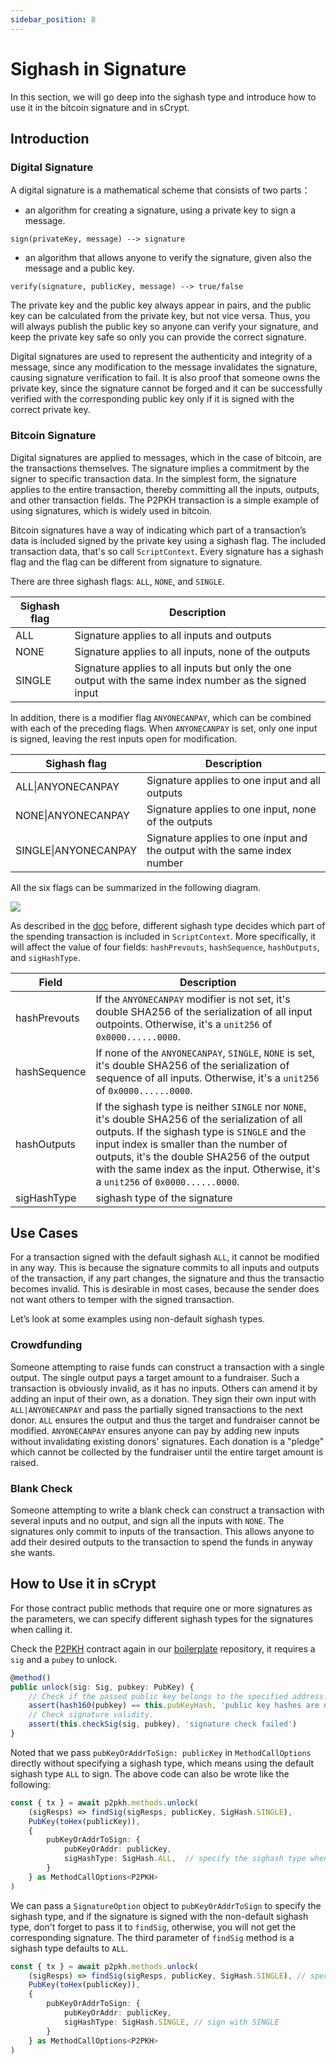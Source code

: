 ```yaml
---
sidebar_position: 8
---
```


# Sighash in Signature

In this section, we will go deep into the sighash type and introduce how to use it in the bitcoin signature and in sCrypt.

## Introduction

### Digital Signature

A digital signature is a mathematical scheme that consists of two parts：

- an algorithm for creating a signature, using a private key to sign a message.

```
sign(privateKey, message) --> signature
```

- an algorithm that allows anyone to verify the signature, given also the message and a public key.

```
verify(signature, publicKey, message) --> true/false
```

The private key and the public key always appear in pairs, and the public key can be calculated from the private key, but not vice versa. Thus, you will always publish the public key so anyone can verify your signature, and keep the private key safe so only you can provide the correct signature.

Digital signatures are used to represent the authenticity and integrity of a message, since any modification to the message invalidates the signature, causing signature verification to fail. It is also proof that someone owns the private key, since the signature cannot be forged and it can be successfully verified with the corresponding public key only if it is signed with the correct private key.

### Bitcoin Signature

Digital signatures are applied to messages, which in the case of bitcoin, are the transactions themselves. The signature implies a commitment by the signer to specific transaction data. In the simplest form, the signature applies to the entire transaction, thereby committing all the inputs, outputs, and other transaction fields. The P2PKH transaction is a simple example of using signatures, which is widely used in bitcoin.

Bitcoin signatures have a way of indicating which part of a transaction’s data is included signed by the private key using a sighash flag. The included transaction data, that's so call `ScriptContext`. Every signature has a sighash flag and the flag can be different from signature to signature. 

There are three sighash flags: `ALL`, `NONE`, and `SINGLE`.

| Sighash flag | Description                                                  |
| ------------ | ------------------------------------------------------------ |
| ALL          | Signature applies to all inputs and outputs                  |
| NONE         | Signature applies to all inputs, none of the outputs         |
| SINGLE       | Signature applies to all inputs but only the one output with the same index number as the signed input |

In addition, there is a modifier flag `ANYONECANPAY`, which can be combined with each of the preceding flags. When `ANYONECANPAY` is set, only one input is signed, leaving the rest inputs open for modification.

| Sighash flag         | Description                                                  |
| -------------------- | ------------------------------------------------------------ |
| ALL\|ANYONECANPAY    | Signature applies to one input and all outputs               |
| NONE\|ANYONECANPAY   | Signature applies to one input, none of the outputs          |
| SINGLE\|ANYONECANPAY | Signature applies to one input and the output with the same index number |

All the six flags can be summarized in the following diagram.

![](../../static/img/sighashtypes.png)

As described in the [doc](../how-to-write-a-contract/scriptcontext.md#sighash-type) before, different sighash type decides which part of the spending transaction is included in `ScriptContext`. More specifically, it will affect the value of four fields: `hashPrevouts`, `hashSequence`, `hashOutputs`, and `sigHashType`.

| Field        | Description                                                  |
| ------------ | ------------------------------------------------------------ |
| hashPrevouts | If the `ANYONECANPAY` modifier is not set, it's double SHA256 of the serialization of all input outpoints. Otherwise, it's a `unit256` of `0x0000......0000`. |
| hashSequence | If none of the `ANYONECANPAY`, `SINGLE`, `NONE` is set, it's double SHA256 of the serialization of sequence of all inputs. Otherwise, it's a `unit256` of `0x0000......0000`. |
| hashOutputs  | If the sighash type is neither `SINGLE` nor `NONE`, it's double SHA256 of the serialization of all outputs. If the sighash type is `SINGLE` and the input index is smaller than the number of outputs, it's the double SHA256 of the output with the same index as the input. Otherwise, it's a `unit256` of `0x0000......0000`. |
| sigHashType  | sighash type of the signature                                |

## Use Cases

For a transaction signed with the default sighash `ALL`, it cannot be modified in any way. This is because the signature commits to all inputs and outputs of the transaction, if any part changes, the signature and thus the transactio becomes invalid. This is desirable in most cases, because the sender does not want others to temper with the signed transaction.

Let’s look at some examples using non-default sighash types.

### Crowdfunding

Someone attempting to raise funds can construct a transaction with a single output. The single output pays a target amount to a fundraiser. Such a transaction is obviously invalid, as it has no inputs. Others can amend it by adding an input of their own, as a donation. They sign their own input with `ALL|ANYONECANPAY` and pass the partially signed transactions to the next donor. `ALL` ensures the output and thus the target and fundraiser cannot be modified. `ANYONECANPAY` ensures anyone can pay by adding new inputs without invalidating existing donors' signatures. Each donation is a "pledge" which cannot be collected by the fundraiser until the entire target amount is raised.

### Blank Check

Someone attempting to write a blank check can construct a transaction with several inputs and no output, and sign all the inputs with `NONE`. The signatures only commit to inputs of the transaction. This allows anyone to add their desired outputs to the transaction to spend the funds in anyway she wants.

## How to Use it in sCrypt

For those contract public methods that require one or more signatures as the parameters, we can specify different sighash types for the signatures when calling it.

Check the [P2PKH](https://github.com/sCrypt-Inc/boilerplate/blob/master/src/contracts/p2pkh.ts) contract again in our [boilerplate](https://github.com/sCrypt-Inc/boilerplate) repository, it requires a `sig` and a `pubey` to unlock.

```ts
@method()
public unlock(sig: Sig, pubkey: PubKey) {
    // Check if the passed public key belongs to the specified address.
    assert(hash160(pubkey) == this.pubKeyHash, 'public key hashes are not equal')
    // Check signature validity.
    assert(this.checkSig(sig, pubkey), 'signature check failed')
}
```

Noted that we pass `pubKeyOrAddrToSign: publicKey` in `MethodCallOptions` directly without specifying a sighash type, which means using the default sighash type `ALL` to sign. The above code can also be wrote like the following:

```ts
const { tx } = await p2pkh.methods.unlock(
    (sigResps) => findSig(sigResps, publicKey, SigHash.SINGLE),
    PubKey(toHex(publicKey)),
    {
        pubKeyOrAddrToSign: {
            pubKeyOrAddr: publicKey,
            sigHashType: SigHash.ALL,  // specify the sighash type when signing
        }
    } as MethodCallOptions<P2PKH>
)
```

We can pass a `SignatureOption` object to `pubKeyOrAddrToSign` to specify the sighash type, and if the signature is signed with the non-default sighash type, don't forget to pass it to `findSig`, otherwise, you will not get the corresponding signature. The third parameter of `findSig` method is a sighash type defaults to `ALL`.

```ts
const { tx } = await p2pkh.methods.unlock(
    (sigResps) => findSig(sigResps, publicKey, SigHash.SINGLE), // specify SINGLE as well when find sig
    PubKey(toHex(publicKey)),
    {
        pubKeyOrAddrToSign: {
            pubKeyOrAddr: publicKey,
            sigHashType: SigHash.SINGLE, // sign with SINGLE
        }
    } as MethodCallOptions<P2PKH>
)
```
